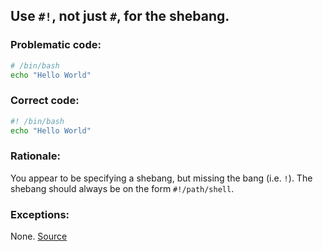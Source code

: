 ## Use `#!`, not just `#`, for the shebang.

### Problematic code:

```sh
# /bin/bash
echo "Hello World"
```

### Correct code:

```sh
#! /bin/bash
echo "Hello World"
```
### Rationale:

You appear to be specifying a shebang, but missing the bang (i.e. `!`). The shebang should always be on the form `#!/path/shell`.

### Exceptions:

None.
[Source](https://github.com/koalaman/shellcheck/wiki/SC1113)

